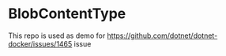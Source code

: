 # BlobContentType

This repo is used as demo for https://github.com/dotnet/dotnet-docker/issues/1465 issue
